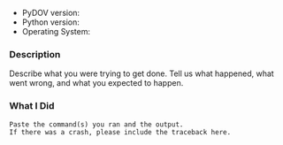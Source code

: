 <!-- You can ask questions about the DOV webservices or about the `pydov` package. If you have a question about the `pydov` Python package, please use following template. -->

* PyDOV version:
* Python version:
* Operating System:

### Description

Describe what you were trying to get done.
Tell us what happened, what went wrong, and what you expected to happen. 

### What I Did

```
Paste the command(s) you ran and the output.
If there was a crash, please include the traceback here.
```
